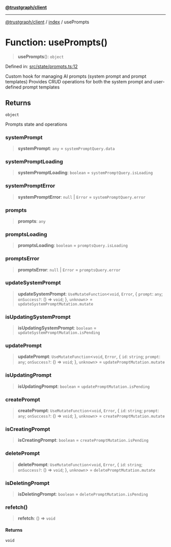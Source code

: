 [**@trustgraph/client**](../../README.md)

***

[@trustgraph/client](../../README.md) / [index](../README.md) / usePrompts

# Function: usePrompts()

> **usePrompts**(): `object`

Defined in: [src/state/prompts.ts:12](https://github.com/trustgraph-ai/trustgraph-ts-client/blob/92e187771a25b959c85a4f966bb97eb5d407310b/src/state/prompts.ts#L12)

Custom hook for managing AI prompts (system prompt and prompt templates)
Provides CRUD operations for both the system prompt and user-defined prompt templates

## Returns

`object`

Prompts state and operations

### systemPrompt

> **systemPrompt**: `any` = `systemPromptQuery.data`

### systemPromptLoading

> **systemPromptLoading**: `boolean` = `systemPromptQuery.isLoading`

### systemPromptError

> **systemPromptError**: `null` \| `Error` = `systemPromptQuery.error`

### prompts

> **prompts**: `any`

### promptsLoading

> **promptsLoading**: `boolean` = `promptsQuery.isLoading`

### promptsError

> **promptsError**: `null` \| `Error` = `promptsQuery.error`

### updateSystemPrompt

> **updateSystemPrompt**: `UseMutateFunction`\<`void`, `Error`, \{ `prompt`: `any`; `onSuccess?`: () => `void`; \}, `unknown`\> = `updateSystemPromptMutation.mutate`

### isUpdatingSystemPrompt

> **isUpdatingSystemPrompt**: `boolean` = `updateSystemPromptMutation.isPending`

### updatePrompt

> **updatePrompt**: `UseMutateFunction`\<`void`, `Error`, \{ `id`: `string`; `prompt`: `any`; `onSuccess?`: () => `void`; \}, `unknown`\> = `updatePromptMutation.mutate`

### isUpdatingPrompt

> **isUpdatingPrompt**: `boolean` = `updatePromptMutation.isPending`

### createPrompt

> **createPrompt**: `UseMutateFunction`\<`void`, `Error`, \{ `id`: `string`; `prompt`: `any`; `onSuccess?`: () => `void`; \}, `unknown`\> = `createPromptMutation.mutate`

### isCreatingPrompt

> **isCreatingPrompt**: `boolean` = `createPromptMutation.isPending`

### deletePrompt

> **deletePrompt**: `UseMutateFunction`\<`void`, `Error`, \{ `id`: `string`; `onSuccess?`: () => `void`; \}, `unknown`\> = `deletePromptMutation.mutate`

### isDeletingPrompt

> **isDeletingPrompt**: `boolean` = `deletePromptMutation.isPending`

### refetch()

> **refetch**: () => `void`

#### Returns

`void`
